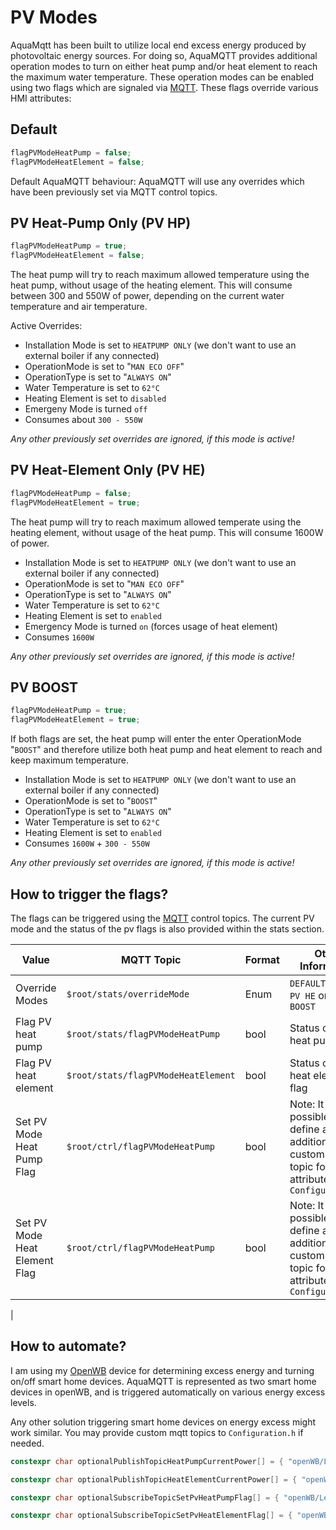 # PV Modes

AquaMqtt has been built to utilize local end excess energy produced by photovoltaic energy sources. For doing so, AquaMQTT provides additional operation modes to turn on either heat pump and/or heat element to reach the maximum water temperature. These operation modes can be enabled using two flags which are signaled via [MQTT](./MQTT.md). These flags override various HMI attributes:

## Default

```C
flagPVModeHeatPump = false;
flagPVModeHeatElement = false;
```

Default AquaMQTT behaviour: AquaMQTT will use any overrides which have been previously set via MQTT control topics.

## PV Heat-Pump Only (PV HP)

```C
flagPVModeHeatPump = true;
flagPVModeHeatElement = false;
```

The heat pump will try to reach maximum allowed temperature using the heat pump, without usage of the heating element. This will consume between 300 and 550W of power, depending on the current water temperature and air temperature.

Active Overrides:
- Installation Mode is set to `HEATPUMP ONLY` (we don't want to use an external boiler if any connected)
- OperationMode is set to "`MAN ECO OFF`"
- OperationType is set to "`ALWAYS ON`"
- Water Temperature is set to `62°C`
- Heating Element is set to `disabled`
- Emergeny Mode is turned `off`
- Consumes about `300 - 550W`

*Any other previously set overrides are ignored, if this mode is active!*

## PV Heat-Element Only (PV HE)

```C
flagPVModeHeatPump = false;
flagPVModeHeatElement = true;
```

The heat pump will try to reach maximum allowed temperate using the heating element, without usage of the heat pump. This will consume 1600W of power.

- Installation Mode is set to `HEATPUMP ONLY` (we don't want to use an external boiler if any connected)
- OperationMode is set to "`MAN ECO OFF`"
- OperationType is set to "`ALWAYS ON`"
- Water Temperature is set to `62°C`
- Heating Element is set to `enabled`
- Emergency Mode is turned `on` (forces usage of heat element)
- Consumes `1600W`

*Any other previously set overrides are ignored, if this mode is active!*

## PV BOOST

```C
flagPVModeHeatPump = true;
flagPVModeHeatElement = true;
```

If both flags are set, the heat pump will enter the enter OperationMode "`BOOST`" and therefore utilize both heat pump and heat element to reach and keep maximum temperature.

- Installation Mode is set to `HEATPUMP ONLY` (we don't want to use an external boiler if any connected)
- OperationMode is set to "`BOOST`"
- OperationType is set to "`ALWAYS ON`"
- Water Temperature is set to `62°C`
- Heating Element is set to `enabled`
- Consumes `1600W` + `300 - 550W`

*Any other previously set overrides are ignored, if this mode is active!*

## How to trigger the flags?

The flags can be triggered using the [MQTT](./MQTT.md) control topics. The current PV mode and the status of the pv flags is also provided within the stats section.

| Value                            |                            MQTT Topic | Format |                                Other Information |
|----------------------------------|---------------------------------------|-------|--------------------------------------------------|
| Override Modes         | `$root/stats/overrideMode` | Enum |  `DEFAULT`, `PV HP`, `PV HE` or `PV BOOST`   |
| Flag PV heat pump      | `$root/stats/flagPVModeHeatPump` | bool | Status of the pv heat pump flag  |
| Flag PV heat element   | `$root/stats/flagPVModeHeatElement` | bool | Status of the pv heat element flag
| Set PV Mode Heat Pump Flag                 | `$root/ctrl/flagPVModeHeatPump`       |   bool           | Note: It is possible to define an additional custom mqtt topic for this attribute within `Configuration.h`  |
| Set PV Mode Heat Element Flag                 | `$root/ctrl/flagPVModeHeatPump`       |   bool           |  Note: It is possible to define an additional custom mqtt topic for this attribute within `Configuration.h`  |
   |

## How to automate?

I am using my [OpenWB](https://github.com/snaptec/openWB) device for determining excess energy and turning on/off smart home devices. AquaMQTT is represented as two smart home devices in openWB, and is triggered automatically on various energy excess levels.

Any other solution triggering smart home devices on energy excess might work similar. You may provide custom mqtt topics to `Configuration.h` if needed.

```C++
constexpr char optionalPublishTopicHeatPumpCurrentPower[] = { "openWB/LegacySmartHome/set/Devices/1/Aktpower" };

constexpr char optionalPublishTopicHeatElementCurrentPower[] = { "openWB/LegacySmartHome/set/Devices/2/Aktpower" };

constexpr char optionalSubscribeTopicSetPvHeatPumpFlag[] = { "openWB/LegacySmartHome/set/Devices/1/ReqRelay" };

constexpr char optionalSubscribeTopicSetPvHeatElementFlag[] = { "openWB/LegacySmartHome/set/Devices/2/ReqRelay" };
```